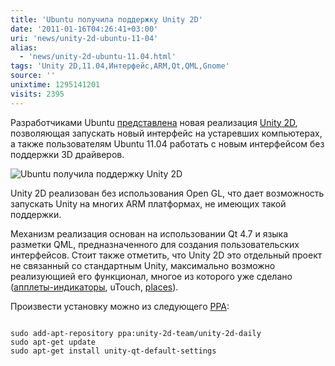 ```yaml
---
title: 'Ubuntu получила поддержку Unity 2D'
date: '2011-01-16T04:26:41+03:00'
uri: 'news/unity-2d-ubuntu-11-04'
alias: 
  - 'news/unity-2d-ubuntu-11.04.html'
tags: 'Unity 2D,11.04,Интерфейс,ARM,Qt,QML,Gnome'
source: ''
unixtime: 1295141201
visits: 2395
---
```

Разработчиками Ubuntu [представлена](http://bfiller.wordpress.com/2011/01/13/unity-2d/) новая реализация [Unity 2D](https://launchpad.net/~unity-2d-team), позволяющая запускать новый интерфейс на устаревших компьютерах, а также пользователям Ubuntu 11.04 работать с новым интерфейсом без поддержки 3D драйверов.

![Ubuntu получила поддержку Unity 2D](img/2011/01/16/04-00/unity-2d-apps.jpg)

Unity 2D реализован без использования Open GL, что дает возможность запускать Unity на многих ARM платформах, не имеющих такой поддержки.

Механизм реализация основан на использовании Qt 4.7 и языка разметки QML, предназначенного для создания пользовательских интерфейсов. Стоит также отметить, что Unity 2D это отдельный проект не связанный со стандартным Unity, максимально возможно реализующией его функционал, многое из которого уже сделано ([апплеты-индикаторы](apps/indicator-applet-ubuntu), uTouch, [places](https://wiki.ubuntu.com/Unity/Places)).

Произвести установку можно из следующего [PPA](https://launchpad.net/~unity-2d-team/+archive/unity-2d-daily):

```

sudo add-apt-repository ppa:unity-2d-team/unity-2d-daily 
sudo apt-get update
sudo apt-get install unity-qt-default-settings
```
